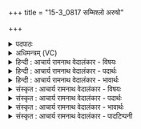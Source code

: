 +++
title = "15-3_0817 सम्मिश्लो अरुषो"

+++
<details><summary>पदपाठः</summary>

सं꣡मि꣢꣯श्लः। सम्। मि꣣श्लः। अरुषः꣢। भु꣣वः। सूपस्था꣡भिः꣢। सु꣣। उपस्था꣡भिः꣢। न। धे꣣नु꣡भिः꣢। सी꣡द꣢꣯न्। श्ये꣣नः꣢। न। यो꣡नि꣢꣯म्। आ। ८१७।
</details>

<details><summary>अधिमन्त्रम् (VC)</summary>

- पवमानः सोमः
- अहमीयुराङ्गिरसः
- गायत्री
- षड्जः
</details>

<details><summary>हिन्दी : आचार्य रामनाथ वेदालंकार - विषयः</summary>

अगले मन्त्र में परमेश्वर और आचार्य से प्रार्थना की गयी है।
</details>

<details><summary>हिन्दी : आचार्य रामनाथ वेदालंकार - पदार्थः</summary>

पदार्थान्वयभाषाः -  हे पवमान सोम अर्थात् पवित्रकर्त्ता, सद्गुणकर्मस्वभावप्रेरक परमात्मन् वा आचार्य ! (अरुषः) तेज से देदीप्यमान आप (सूपस्थाभिः धेनुभिः) भली-भाँति उपस्थित तृप्तिप्रद स्तुतिवाणियों वा गायों से (न) इस समय (सम्मिश्लः) सम्मानित (भुवः) होवो। और, (श्येनः योनिं न) बाज पक्षी जैसे आवासवृक्ष पर अथवा सूर्य जैसे द्युलोकरूप घर में स्थित होता है, वैसे ही (श्येनः) प्रशंसनीय गतिवाले आप (योनिम्) हृदय-मन्दिर वा गुरुकुलरूप गृह में (आसीदन्) निवास करनेवाले (भुवः) होवो ॥३॥ इस मन्त्र में श्लिष्टोपमालङ्कार है ॥३॥
</details>

<details><summary>हिन्दी : आचार्य रामनाथ वेदालंकार - भावार्थः</summary>

भावार्थभाषाः -  जैसे द्रोणकलश में स्थापित सोमरस गोदुग्ध के साथ मिश्रित कर सम्मानित किया जाता है,वैसे ही हृदय-गृह में स्थापित परमेश्वर का स्तुति-वाणियों से और गुरुकुल में स्थापित आचार्य का धेनुओं से सम्मान करना चाहिए ॥३॥
</details>

<details><summary>संस्कृत : आचार्य रामनाथ वेदालंकार - विषयः</summary>

अथ परमेश्वरमाचार्यं च प्रार्थयते।
</details>

<details><summary>संस्कृत : आचार्य रामनाथ वेदालंकार - पदार्थः</summary>

पदार्थान्वयभाषाः -  हे पवमान सोम पवित्रकर्त्तः सद्गुणकर्मस्वभावप्रेरक परमात्मन् आचार्य वा ! (अरुषः) तेजसा आरोचमानः त्वम् [अरुषम् इति रूपनाम। निघं० ३।७।] (सूपस्थाभिः धेनुभिः) शोभनतया उपस्थिताभिः प्रीणयित्रीभिः अस्माकं स्तुतिवाग्भिः गोभिर्वा। [धेनुरिति वाङ्नाम। निघं० १।११। धेनुः धयतेर्वा धिनोतेर्वा। निरु० ११।४३।] (न२) सम्प्रति (सम्मिश्लः भुवः) सम्मानितः भव। अपि च (श्येनः योनिं न) श्येनः पक्षी यथा आवासवृक्षं यद्वा आदित्यो यथा द्युलोकरूपं गृहमासीदति तथा (श्येनः) शंसनीयगमनः त्वम् (योनिम्) हृदयसदनं गुरुकुलगृहं वा (आसीदन्) निवसन् (भुवः) भव। [श्येनः शंसनीयं गच्छति। निरु० ४।२४। श्येन आदित्यो भवति, श्यायतेर्गतिकर्मणः। निरु० १३।७२। योनिरिति गृहनाम। निघं० ३।४।] ॥३॥ अत्र श्लिष्टोपमालङ्कारः ॥३॥
</details>

<details><summary>संस्कृत : आचार्य रामनाथ वेदालंकार - भावार्थः</summary>

भावार्थभाषाः -  यथा द्रोणकलशे स्थापितः सोमरसः गोदुग्धैः संमिय सम्मान्यते,तथैव हृदयसदने स्थापितः परमेश्वरः स्तुतिवाग्भिर्गुरुकुले स्थापित आचार्यश्च धेनुभिः संमाननीयः ॥३॥
</details>

<details><summary>संस्कृत : आचार्य रामनाथ वेदालंकार - पादटिप्पनी</summary>

टिप्पणी:   १. ऋ० ९।६१।२१, ‘भुवः’ इत्यत्र ‘भ॑व’ इति पाठः। २. न सम्प्रत्यर्थे इति सा०।
</details>